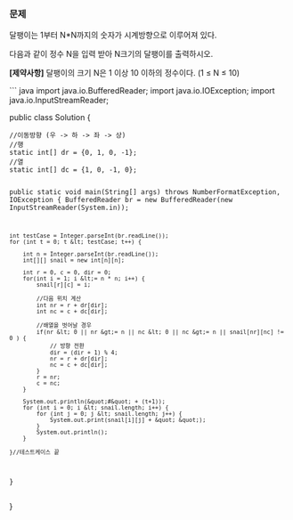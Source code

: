 <h3 id="문제">문제</h3>
<p>달팽이는 1부터 N*N까지의 숫자가 시계방향으로 이루어져 있다.</p>
<p>다음과 같이 정수 N을 입력 받아 N크기의 달팽이를 출력하시오.</p>
<p><strong>[제약사항]</strong>
달팽이의 크기 N은 1 이상 10 이하의 정수이다. (1 ≤ N ≤ 10)</p>
<p>``` java
import java.io.BufferedReader;
import java.io.IOException;
import java.io.InputStreamReader;</p>
<p>public class Solution {</p>
<pre><code>//이동방향 (우 -&gt; 하 -&gt; 좌 -&gt; 상)
//행
static int[] dr = {0, 1, 0, -1};
//열
static int[] dc = {1, 0, -1, 0};


public static void main(String[] args) throws NumberFormatException, IOException {
    BufferedReader br = new BufferedReader(new InputStreamReader(System.in));

    int testCase = Integer.parseInt(br.readLine());
    for (int t = 0; t &lt; testCase; t++) {

        int n = Integer.parseInt(br.readLine()); 
        int[][] snail = new int[n][n];

        int r = 0, c = 0, dir = 0;
        for(int i = 1; i &lt;= n * n; i++) {
            snail[r][c] = i;

            //다음 위치 계산
            int nr = r + dr[dir];
            int nc = c + dc[dir];

            //배열을 벗어날 경우
            if(nr &lt; 0 || nr &gt;= n || nc &lt; 0 || nc &gt;= n || snail[nr][nc] != 0 ) {
                // 방향 전환
                dir = (dir + 1) % 4;
                nr = r + dr[dir];
                nc = c + dc[dir];
            }
            r = nr;
            c = nc;
        }

        System.out.println(&quot;#&quot; + (t+1));
        for (int i = 0; i &lt; snail.length; i++) {
            for (int j = 0; j &lt; snail.length; j++) {
                System.out.print(snail[i][j] + &quot; &quot;);
            }
            System.out.println();
        }

    }//테스트케이스 끝
}</code></pre><p>}</p>
